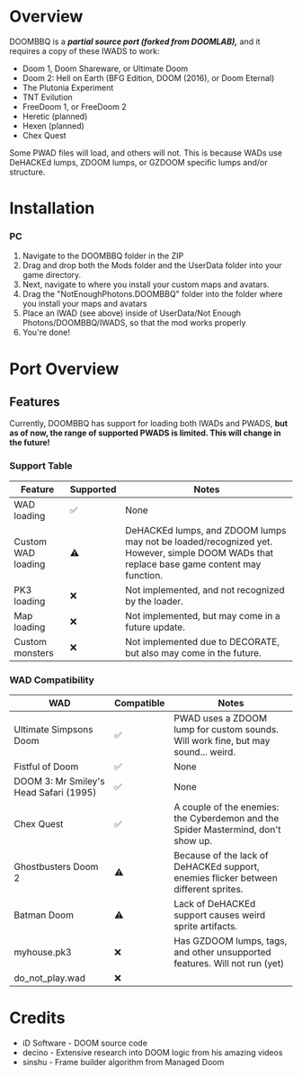 # Overview
DOOMBBQ is a ***partial source port (forked from DOOMLAB),*** and it requires a copy of these IWADS to work:

- Doom 1, Doom Shareware, or Ultimate Doom
- Doom 2: Hell on Earth (BFG Edition, DOOM (2016), or Doom Eternal)
- The Plutonia Experiment
- TNT Evilution
- FreeDoom 1, or FreeDoom 2
- Heretic (planned)
- Hexen (planned)
- Chex Quest

Some PWAD files will load, and others will not. This is because WADs use DeHACKEd lumps, ZDOOM lumps, or GZDOOM specific lumps and/or structure.

# Installation
### PC
1. Navigate to the DOOMBBQ folder in the ZIP
2. Drag and drop both the Mods folder and the UserData folder into your game directory.
3. Next, navigate to where you install your custom maps and avatars.
4. Drag the "NotEnoughPhotons.DOOMBBQ" folder into the folder where you install your maps and avatars
5. Place an IWAD (see above) inside of UserData/Not Enough Photons/DOOMBBQ/IWADS, so that the mod works properly
6. You're done!

# Port Overview

## Features

Currently, DOOMBBQ has support for loading both IWADs and PWADS, **but as of now, the range of supported PWADS is limited. This will change in the future!**
### Support Table
| Feature | Supported | Notes |
| ------- | - | ----- |
| WAD loading | ✅ | None |
| Custom WAD loading | ⚠️ | DeHACKEd lumps, and ZDOOM lumps may not be loaded/recognized yet. However, simple DOOM WADs that replace base game content may function. |
| PK3 loading | ❌ | Not implemented, and not recognized by the loader. |
| Map loading | ❌ | Not implemented, but may come in a future update. |
| Custom monsters | ❌ | Not implemented due to DECORATE, but also may come in the future. |
### WAD Compatibility
| WAD | Compatible | Notes |
| ------- | - | ----- |
| Ultimate Simpsons Doom | ✅ | PWAD uses a ZDOOM lump for custom sounds. Will work fine, but may sound... weird.
| Fistful of Doom | ✅ | None
| DOOM 3: Mr Smiley's Head Safari (1995) | ✅ | None
| Chex Quest | ✅ | A couple of the enemies: the Cyberdemon and the Spider Mastermind, don't show up.
| Ghostbusters Doom 2 | ⚠️ | Because of the lack of DeHACKEd support, enemies flicker between different sprites.
| Batman Doom | ⚠️ | Lack of DeHACKEd support causes weird sprite artifacts.
| myhouse.pk3 | ❌ | Has GZDOOM lumps, tags, and other unsupported features. Will not run (yet)
| do_not_play.wad | ❌ |

# Credits
- iD Software - DOOM source code
- decino - Extensive research into DOOM logic from his amazing videos
- sinshu - Frame builder algorithm from Managed Doom

